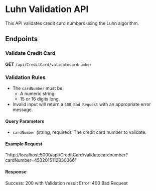 # Luhn Validation API
This API validates credit card numbers using the Luhn algorithm.

## Endpoints
### Validate Credit Card
**GET** `/api/CreditCard/validatecardnumber`

### Validation Rules
- The `cardNumber` must be:
  - A numeric string.
  - 15 or 16 digits long.
- Invalid input will return a `400 Bad Request` with an appropriate error message.

#### Query Parameters
- `cardNumber` (string, required): The credit card number to validate.

#### Example Request
 "http://localhost:5000/api/CreditCard/validatecardnumber?cardNumber=4532015112830366"

#### Response
Success: 200 with Validation result
Error: 400 Bad Request